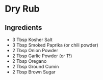 # Dry Rub
## Ingredients
- 3 Tbsp Kosher Salt
- 3 Tbsp Smoked Paprika (or chili powder)
- 2 Tbsp Onion Powder
- 2 Tbsp Garlic Powder (or 1?)
- 2 Tbsp Oregano
- 2 Tbsp Ground Cumin
- 2 Tbsp Brown Sugar
